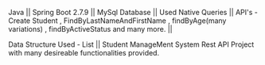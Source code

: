 Java || Spring Boot 2.7.9 || MySql Database || 
Used Native Queries ||
API's - 
      Create Student , FindByLastNameAndFirstName , findByAge(many variations) , findByActiveStatus and many more. ||
      
Data Structure Used - List ||
Student ManageMent System Rest API Project with many desireable functionalities provided.
